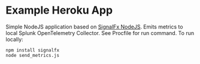 # Example Heroku App

Simple NodeJS application based on [SignalFx
NodeJS](https://github.com/signalfx/signalfx-nodejs). Emits metrics to local
Splunk OpenTelemetry Collector. See Procfile for run command. To run locally:

```
npm install signalfx
node send_metrics.js
```
